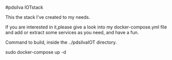 #pdsilva IOTstack

This the stack I've created to my needs.

If you are interested in it,please give a look into my docker-compose.yml file and add or extract some services as you need, and have a fun.


Command to build, inside the ../pdsilvaIOT directory.

sudo docker-compose up -d
